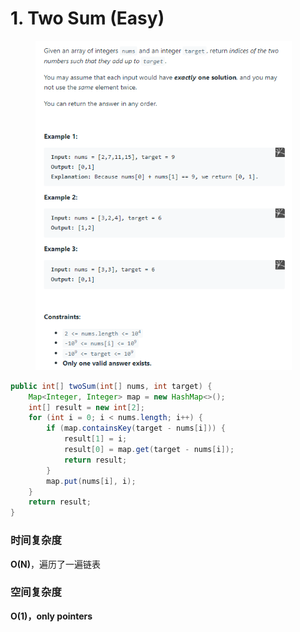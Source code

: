 # 1. Two Sum (Easy)

<figure><img src="../../../.gitbook/assets/image (40) (1) (1).png" alt="" width="410"><figcaption></figcaption></figure>

```java
public int[] twoSum(int[] nums, int target) {
    Map<Integer, Integer> map = new HashMap<>();
    int[] result = new int[2];
    for (int i = 0; i < nums.length; i++) {
        if (map.containsKey(target - nums[i])) {
            result[1] = i;
            result[0] = map.get(target - nums[i]);
            return result;
        }
        map.put(nums[i], i);
    }
    return result;
}
```

### 时间复杂度

**O(N)**，遍历了一遍链表

### 空间复杂度

**O(1)，only pointers**
